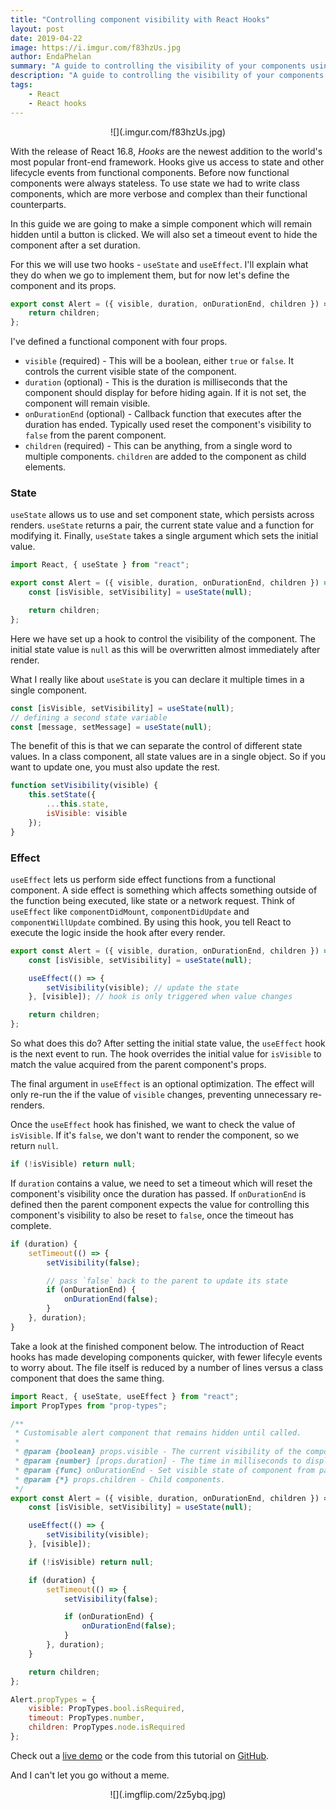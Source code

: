 ```yaml
---
title: "Controlling component visibility with React Hooks"
layout: post
date: 2019-04-22
image: https://i.imgur.com/f83hzUs.jpg
author: EndaPhelan
summary: "A guide to controlling the visibility of your components using React Hooks"
description: "A guide to controlling the visibility of your components using React Hooks"
tags:
    - React
    - React hooks
---
```


<p style="text-align:center;">
  ![](.imgur.com/f83hzUs.jpg)
</p>

With the release of React 16.8, _Hooks_ are the newest addition to the world's most popular front-end framework. Hooks give us access to state and other lifecycle events from functional components. Before now functional components were always stateless. To use state we had to write class components, which are more verbose and complex than their functional counterparts.

In this guide we are going to make a simple component which will remain hidden until a button is clicked. We will also set a timeout event to hide the component after a set duration.

For this we will use two hooks - `useState` and `useEffect`. I'll explain what they do when we go to implement them, but for now let's define the component and its props.

```jsx
export const Alert = ({ visible, duration, onDurationEnd, children }) => {
    return children;
};
```

I've defined a functional component with four props.

-   `visible` (required) - This will be a boolean, either `true` or `false`. It controls the current visible state of the component.
-   `duration` (optional) - This is the duration is milliseconds that the component should display for before hiding again. If it is not set, the component will remain visible.
-   `onDurationEnd` (optional) - Callback function that executes after the duration has ended. Typically used reset the component's visibility to `false` from the parent component.
-   `children` (required) - This can be anything, from a single word to multiple components. `children` are added to the component as child elements.

### State

`useState` allows us to use and set component state, which persists across renders. `useState` returns a pair, the current state value and a function for modifying it. Finally, `useState` takes a single argument which sets the initial value.

```jsx
import React, { useState } from "react";

export const Alert = ({ visible, duration, onDurationEnd, children }) => {
    const [isVisible, setVisibility] = useState(null);

    return children;
};
```

Here we have set up a hook to control the visibility of the component. The initial state value is `null` as this will be overwritten almost immediately after render.

What I really like about `useState` is you can declare it multiple times in a single component.

```jsx
const [isVisible, setVisibility] = useState(null);
// defining a second state variable
const [message, setMessage] = useState(null);
```

The benefit of this is that we can separate the control of different state values. In a class component, all state values are in a single object. So if you want to update one, you must also update the rest.

```jsx
function setVisibility(visible) {
    this.setState({
        ...this.state,
        isVisible: visible
    });
}
```

### Effect

`useEffect` lets us perform side effect functions from a functional component. A side effect is something which affects something outside of the function being executed, like state or a network request. Think of `useEffect` like `componentDidMount`, `componentDidUpdate` and `componentWillUpdate` combined. By using this hook, you tell React to execute the logic inside the hook after every render.

```jsx
export const Alert = ({ visible, duration, onDurationEnd, children }) => {
    const [isVisible, setVisibility] = useState(null);

    useEffect(() => {
        setVisibility(visible); // update the state
    }, [visible]); // hook is only triggered when value changes

    return children;
};
```

So what does this do? After setting the initial state value, the `useEffect` hook is the next event to run. The hook overrides the initial value for `isVisible` to match the value acquired from the parent component's props.

The final argument in `useEffect` is an optional optimization. The effect will only re-run the if the value of `visible` changes, preventing unnecessary re-renders.

<div class="breaker"></div>

Once the `useEffect` hook has finished, we want to check the value of `isVisible`. If it's `false`, we don't want to render the component, so we return `null`.

```jsx
if (!isVisible) return null;
```

If `duration` contains a value, we need to set a timeout which will reset the component's visibility once the duration has passed. If `onDurationEnd` is defined then the parent component expects the value for controlling this component's visibility to also be reset to `false`, once the timeout has complete.

```jsx
if (duration) {
    setTimeout(() => {
        setVisibility(false);

        // pass `false` back to the parent to update its state
        if (onDurationEnd) {
            onDurationEnd(false);
        }
    }, duration);
}
```

Take a look at the finished component below. The introduction of React hooks has made developing components quicker, with fewer lifecyle events to worry about. The file itself is reduced by a number of lines versus a class component that does the same thing.

```jsx
import React, { useState, useEffect } from "react";
import PropTypes from "prop-types";

/**
 * Customisable alert component that remains hidden until called.
 *
 * @param {boolean} props.visible - The current visibility of the component.
 * @param {number} [props.duration] - The time in milliseconds to display the component for. If not set, the component will stay visible.
 * @param {func} onDurationEnd - Set visible state of component from parent.
 * @param {*} props.children - Child components.
 */
export const Alert = ({ visible, duration, onDurationEnd, children }) => {
    const [isVisible, setVisibility] = useState(null);

    useEffect(() => {
        setVisibility(visible);
    }, [visible]);

    if (!isVisible) return null;

    if (duration) {
        setTimeout(() => {
            setVisibility(false);

            if (onDurationEnd) {
                onDurationEnd(false);
            }
        }, duration);
    }

    return children;
};

Alert.propTypes = {
    visible: PropTypes.bool.isRequired,
    timeout: PropTypes.number,
    children: PropTypes.node.isRequired
};
```

Check out a [live demo](https://endaphelan.me/react-hooks-timeout-example/) or the code from this tutorial on [GitHub](https://github.com/craicoverflow/react-hooks-timeout-example).

And I can't let you go without a meme.

<p style="text-align:center;">
  ![](.imgflip.com/2z5ybq.jpg)
</p>

